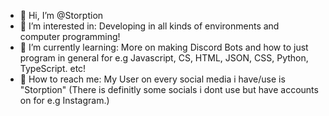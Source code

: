 - 👋 Hi, I’m @Storption
- 👀 I’m interested in: Developing in all kinds of environments and computer programming!
- 📖 I’m currently learning: More on making Discord Bots and how to just program in general for e.g Javascript, CS, HTML, JSON, CSS, Python, TypeScript. etc!
- 💬 How to reach me: My User on every social media i have/use is "Storption" (There is definitly some socials i dont use but have accounts on for e.g Instagram.)

